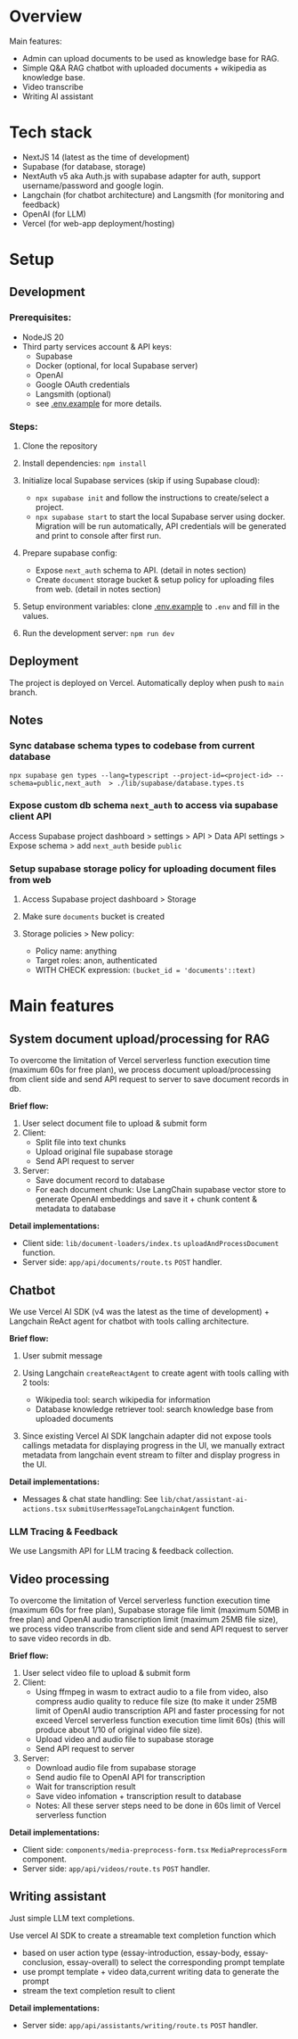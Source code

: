 # Overview

Main features:

- Admin can upload documents to be used as knowledge base for RAG.
- Simple Q&A RAG chatbot with uploaded documents + wikipedia as knowledge base.
- Video transcribe
- Writing AI assistant

# Tech stack

- NextJS 14 (latest as the time of development)
- Supabase (for database, storage)
- NextAuth v5 aka Auth.js with supabase adapter for auth, support username/password and google login.
- Langchain (for chatbot architecture) and Langsmith (for monitoring and feedback)
- OpenAI (for LLM)
- Vercel (for web-app deployment/hosting)

# Setup

## Development

### Prerequisites:

- NodeJS 20
- Third party services account & API keys:
  - Supabase
  - Docker (optional, for local Supabase server)
  - OpenAI
  - Google OAuth credentials
  - Langsmith (optional)
  - see [.env.example](.env.example) for more details.

### Steps:

1. Clone the repository
2. Install dependencies: `npm install`
3. Initialize local Supabase services (skip if using Supabase cloud):
   - `npx supabase init` and follow the instructions to create/select a project.
   - `npx supabase start` to start the local Supabase server using docker. Migration will be run automatically, API credentials will be generated and print to console after first run.
4. Prepare supabase config:

   - Expose `next_auth` schema to API. (detail in notes section)
   - Create `document` storage bucket & setup policy for uploading files from web. (detail in notes section)

5. Setup environment variables: clone [.env.example](.env.example) to `.env` and fill in the values.
6. Run the development server: `npm run dev`

## Deployment

The project is deployed on Vercel. Automatically deploy when push to `main` branch.

## Notes

### Sync database schema types to codebase from current database

`npx supabase gen types --lang=typescript --project-id=<project-id> --schema=public,next_auth  > ./lib/supabase/database.types.ts`

### Expose custom db schema `next_auth` to access via supabase client API

Access Supabase project dashboard > settings > API > Data API settings > Expose schema > add `next_auth` beside `public`

### Setup supabase storage policy for uploading document files from web

1. Access Supabase project dashboard > Storage

2. Make sure `documents` bucket is created

3. Storage policies > New policy:
   - Policy name: anything
   - Target roles: anon, authenticated
   - WITH CHECK expression: `(bucket_id = 'documents'::text)`

# Main features

## System document upload/processing for RAG

To overcome the limitation of Vercel serverless function execution time (maximum 60s for free plan), we process document upload/processing from client side and send API request to server to save document records in db.

**Brief flow:**

1. User select document file to upload & submit form
2. Client:
   - Split file into text chunks
   - Upload original file supabase storage
   - Send API request to server
3. Server:
   - Save document record to database
   - For each document chunk: Use LangChain supabase vector store to generate OpenAI embeddings and save it + chunk content & metadata to database

**Detail implementations:**

- Client side: `lib/document-loaders/index.ts` `uploadAndProcessDocument` function.
- Server side: `app/api/documents/route.ts` `POST` handler.

## Chatbot

We use Vercel AI SDK (v4 was the latest as the time of development) + Langchain ReAct agent for chatbot with tools calling architecture.

**Brief flow:**

1. User submit message

2. Using Langchain `createReactAgent` to create agent with tools calling with 2 tools:
    - Wikipedia tool: search wikipedia for information
    - Database knowledge retriever tool: search knowledge base from uploaded documents

3. Since existing Vercel AI SDK langchain adapter did not expose tools callings metadata for displaying progress in the UI, we manually extract metadata from langchain event stream to filter and display progress in the UI.

**Detail implementations:**

- Messages & chat state handling: See `lib/chat/assistant-ai-actions.tsx` `submitUserMessageToLangchainAgent` function.

### LLM Tracing & Feedback

We use Langsmith API for LLM tracing & feedback collection.

## Video processing

To overcome the limitation of Vercel serverless function execution time (maximum 60s for free plan), Supabase storage file limit (maximum 50MB in free plan) and OpenAI audio transcription limit (maximum 25MB file size), we process video transcribe from client side and send API request to server to save video records in db.

**Brief flow:**

1. User select video file to upload & submit form
2. Client:
   - Using ffmpeg in wasm to extract audio to a file from video, also compress audio quality to reduce file size (to make it under 25MB limit of OpenAI audio transcription API and faster processing for not exceed Vercel serverless function execution time limit 60s) (this will produce about 1/10 of original video file size).
   - Upload video and  audio file to supabase storage
   - Send API request to server
3. Server:
   - Download audio file from supabase storage
   - Send audio file to OpenAI API for transcription
   - Wait for transcription result
   - Save video infomation + transcription result to database
   - Notes: All these server steps need to be done in 60s limit of Vercel serverless function

**Detail implementations:**

- Client side: `components/media-preprocess-form.tsx` `MediaPreprocessForm` component.
- Server side: `app/api/videos/route.ts` `POST` handler.

## Writing assistant

Just simple LLM text completions.

Use vercel AI SDK to create a streamable text completion function which

- based on user action type (essay-introduction, essay-body, essay-conclusion, essay-overall) to select the corresponding prompt template
- use prompt template + video data,current writing data to generate the prompt
- stream the text completion result to client

**Detail implementations:**

- Server side: `app/api/assistants/writing/route.ts` `POST` handler.
